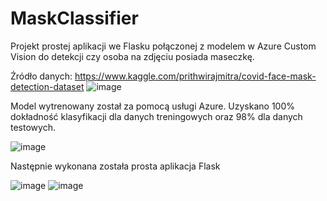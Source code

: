 # MaskClassifier
Projekt prostej aplikacji we Flasku połączonej z modelem w Azure Custom Vision do detekcji czy osoba na zdjęciu posiada maseczkę.

Źródło danych: https://www.kaggle.com/prithwirajmitra/covid-face-mask-detection-dataset
![image](https://user-images.githubusercontent.com/48161738/157122940-c944a414-b9a1-4b53-a813-662aa39951a9.png)

Model wytrenowany został za pomocą usługi Azure. Uzyskano 100% dokładność klasyfikacji dla danych treningowych oraz 98% dla danych testowych.


![image](https://github.com/Jannixen/MaskClassifier/blob/master/static/screens/model_results.png)

Następnie wykonana została prosta aplikacja Flask

![image](https://github.com/Jannixen/MaskClassifier/blob/master/static/screens/img_1.png)
![image](https://github.com/Jannixen/MaskClassifier/blob/master/static/screens/img.png)
